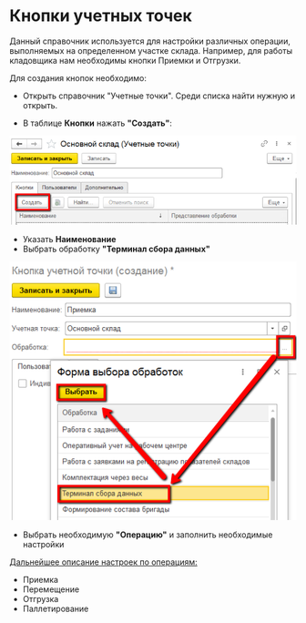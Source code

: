 # Кнопки учетных точек

Данный справочник используется для настройки различных операции, выполняемых на определенном участке склада. Например, для работы кладовщика нам необходимы кнопки Приемки и Отгрузки.

Для создания кнопок необходимо:

- Открыть справочник "Учетные точки". Среди списка найти нужную и открыть.

- В таблице **Кнопки** нажать **"Создать"**:

![КнопкиУТ1](KeyAccountingPoint.assets/КнопкиУТ1.png)

- Указать **Наименование**
- Выбрать обработку **"Терминал сбора данных"**

![КнопкиУТ2](KeyAccountingPoint.assets/КнопкиУТ2.png)

- Выбрать необходимую **"Операцию"** и заполнить необходимые настройки

<ins>Дальнейшее описание настроек по операциям:</ins>

- Приемка
- Перемещение
- Отгрузка
- Паллетирование
